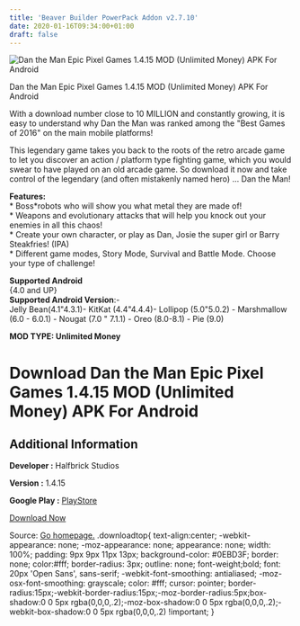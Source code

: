 ```yaml
---
title: 'Beaver Builder PowerPack Addon v2.7.10'
date: 2020-01-16T09:34:00+01:00
draft: false
---
```


![Dan the Man Epic Pixel Games 1.4.15 MOD (Unlimited Money) APK For Android](https://i1.wp.com/apkhome.net/wp-content/uploads/2020/01/Dan-the-Man-Epic-Pixel-Games-1.4.15-MOD-Unlimited-Money.png "Dan the Man Epic Pixel Games 1.4.15 MOD (Unlimited Money) APK For Android")

  

Dan the Man Epic Pixel Games 1.4.15 MOD (Unlimited Money) APK For Android

With a download number close to 10 MILLION and constantly growing, it is easy to understand why Dan the Man was ranked among the "Best Games of 2016" on the main mobile platforms!

This legendary game takes you back to the roots of the retro arcade game to let you discover an action / platform type fighting game, which you would swear to have played on an old arcade game. So download it now and take control of the legendary (and often mistakenly named hero) ... Dan the Man!

**Features:**  
\* Boss\*robots who will show you what metal they are made of!  
\* Weapons and evolutionary attacks that will help you knock out your enemies in all this chaos!  
\* Create your own character, or play as Dan, Josie the super girl or Barry Steakfries! (IPA)  
\* Different game modes, Story Mode, Survival and Battle Mode. Choose your type of challenge!

**Supported Android**  
{4.0 and UP}  
**Supported Android Version**:-  
Jelly Bean(4.1"4.3.1)- KitKat (4.4"4.4.4)- Lollipop (5.0"5.0.2) - Marshmallow (6.0 - 6.0.1) - Nougat (7.0 " 7.1.1) - Oreo (8.0-8.1) - Pie (9.0)

**MOD TYPE: Unlimited Money**

Download Dan the Man Epic Pixel Games 1.4.15 MOD (Unlimited Money) APK For Android
==================================================================================

Additional Information
----------------------

**Developer :** Halfbrick Studios

**Version :** 1.4.15

**Google Play :** [PlayStore](https://play.google.com/store/apps/details?id=com.halfbrick.dantheman)

  

[Download Now](https://store4app.co/post/dan-the-man-epic-pixel-games-1-4-15-mod-unlimited-money-apk-for-android_1578583114)

  
Source: [Go homepage.](https://store4app.co/post/dan-the-man-epic-pixel-games-1-4-15-mod-unlimited-money-apk-for-android_1578583114) .downloadtop{ text-align:center; -webkit-appearance: none; -moz-appearance: none; appearance: none; width: 100%; padding: 9px 9px 11px 13px; background-color: #0EBD3F; border: none; color:#fff; border-radius: 3px; outline: none; font-weight;bold; font: 20px 'Open Sans', sans-serif; -webkit-font-smoothing: antialiased; -moz-osx-font-smoothing: grayscale; color: #fff; cursor: pointer; border-radius:15px;-webkit-border-radius:15px;-moz-border-radius:5px;box-shadow:0 0 5px rgba(0,0,0,.2);-moz-box-shadow:0 0 5px rgba(0,0,0,.2);-webkit-box-shadow:0 0 5px rgba(0,0,0,.2) !important; }